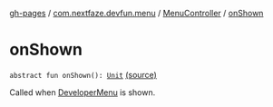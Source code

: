 [gh-pages](../../index.md) / [com.nextfaze.devfun.menu](../index.md) / [MenuController](index.md) / [onShown](.)

# onShown

`abstract fun onShown(): `[`Unit`](https://kotlinlang.org/api/latest/jvm/stdlib/kotlin/-unit/index.html) [(source)](https://github.com/NextFaze/dev-fun/tree/master/devfun-menu/src/main/java/com/nextfaze/devfun/menu/DeveloperMenu.kt#L66)

Called when [DeveloperMenu](../-developer-menu/index.md) is shown.

